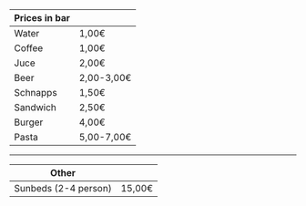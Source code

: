|Prices in bar |           |
|--------------|-----------|
|Water         |1,00€      |
|Coffee		     |1,00€      |
|Juce		       |2,00€      |
|Beer		       |2,00-3,00€ |
|Schnapps      |	1,50€    |
|Sandwich	     |2,50€      |
|Burger	       |4,00€      |
|Pasta		     |5,00-7,00€ |

---

|Other                |           |
|---------------------|-----------|
|Sunbeds (2-4 person)	|15,00€      |